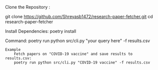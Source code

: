

Clone the Repository :

git clone https://github.com/Shreyasb1472/research-paper-fetcher.git
cd research-paper-fetcher


Install Dependencies:
poetry install

Command:
poetry run python src/cli.py "your query here" -f results.csv

    Example
        Fetch papers on "COVID-19 vaccine" and save results to results.csv:
        poetry run python src/cli.py "COVID-19 vaccine" -f results.csv
